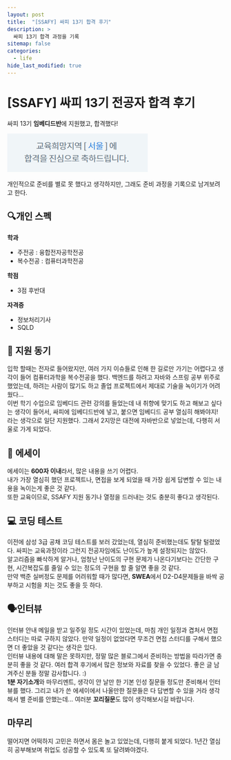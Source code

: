 ```yaml
---
layout: post
title:  "[SSAFY] 싸피 13기 합격 후기" 
description: >
  싸피 13기 합격 과정을 기록
sitemap: false
categories:
  - life
hide_last_modified: true
---
```


# [SSAFY] 싸피 13기 전공자 합격 후기

싸피 13기 **임베디드반**에 지원했고, 합격했다!

![합격 결과](/assets/img/blog/ssafy-pass.png)

개인적으로 준비를 별로 못 했다고 생각하지만, 그래도 준비 과정을 기록으로 남겨보려고 한다.

## 🔍개인 스펙

**학과**
- 주전공   : 융합전자공학전공
- 복수전공 : 컴퓨터과학전공
 
**학점**
- 3점 후반대

**자격증**
- 정보처리기사
- SQLD

## 🎯 지원 동기
 입학 할때는 전자로 들어왔지만, 여러 가지 이슈들로 인해 한 길로만 가기는 어렵다고 생각이 들어 컴퓨터과학을 복수전공을 했다. 백엔드를 하려고 자바와 스프링 공부 위주로 했었는데, 하려는 사람이 많기도 하고 졸업 프로젝트에서 제대로 기술을 녹이기가 어려웠다...  
 이번 학기 수업으로 임베디드 관련 강의를 들었는데 내 취향에 맞기도 하고 해보고 싶다는 생각이 들어서, 싸피에 임베디드반에 넣고, 붙으면 임베디드 공부 열심히 해봐야지! 라는 생각으로 일단 지원했다. 그래서 2지망은 대전에 자바반으로 넣었는데, 다행히 서울로 가게 되었다.

## 📝 에세이
 에세이는 **600자 이내**라서, 많은 내용을 쓰기 어렵다.  
 내가 가장 열심히 했던 프로젝트나, 면접을 보게 되었을 때 가장 쉽게 답변할 수 있는 내용을 녹이는게 좋은 것 같다.  
 또한 교육이므로, SSAFY 지원 동기나 열정을 드러내는 것도 충분히 좋다고 생각된다.

## 💻 코딩 테스트
 이전에 삼성 3급 공채 코딩 테스트를 보러 갔었는데, 열심히 준비했는데도 탈탈 털렸었다. 싸피는 교육과정이라 그런지 전공자임에도 난이도가 높게 설정되지는 않았다.  
 알고리즘을 빠삭하게 알거나, 엄청난 난이도의 구현 문제가 나온다기보다는 간단한 구현, 시간복잡도를 줄일 수 있는 정도의 구현을 할 줄 알면 좋을 것 같다.  
 만약 백준 실버정도 문제를 어려워할 때가 많다면, **SWEA**에서 D2-D4문제들을 바싹 공부하고 시험을 치는 것도 좋을 듯 하다.  

## 🗣️인터뷰
 인터뷰 안내 메일을 받고 일주일 정도 시간이 있었는데, 마침 개인 일정과 겹처서 면접 스터디는 따로 구하지 않았다. 만약 일정이 없었다면 무조건 면접 스터디를 구해서 했으면 더 좋았을 것 같다는 생각은 있다.   
 인터뷰 내용에 대해 말은 못하지만, 정말 많은 블로그에서 준비하는 방법을 따라가면 충분히 좋을 것 같다. 여러 합격 후기에서 많은 정보와 자료를 찾을 수 있었다. 좋은 글 남겨주신 분들 정말 감사합니다. :)  
 **1분 자기소개**와 마무리멘트, 생각이 안 날만 한 기본 인성 질문들 정도만 준비해서 인터뷰를 했다. 그리고 내가 쓴 에세이에서 나올만한 질문들은 다 답변할 수 있을 거라 생각해서 별 준비를 안했는데... 여러분 **꼬리질문**도 많이 생각해보시길 바랍니다.   

## 마무리
 떨어지면 어떡하지 고민은 하면서 몸은 놀고 있었는데, 다행히 붙게 되었다. 1년간 열심히 공부해보며 취업도 성공할 수 있도록 또 달려봐야겠다.
 